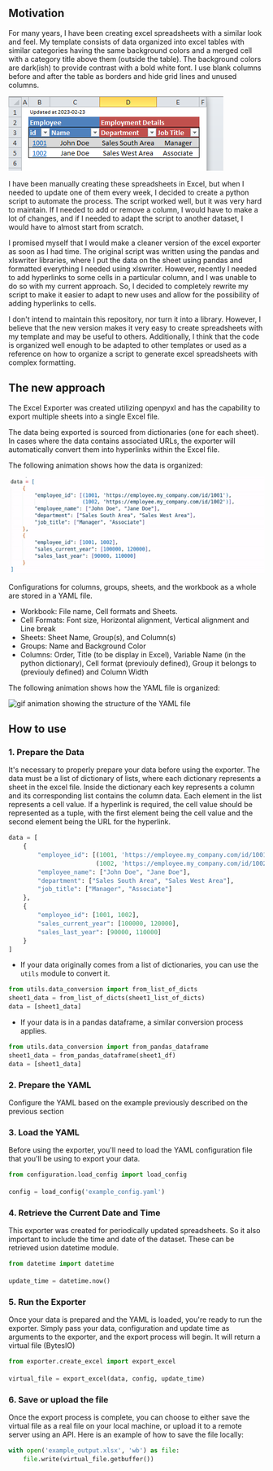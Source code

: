 ## Motivation

For many years, I have been creating excel spreadsheets with a similar look and feel. My template consists of data organized into excel tables with similar categories having the same background colors and a merged cell with a category title above them (outside the table). The background colors are dark(ish) to provide contrast with a bold white font. I use blank columns before and after the table as borders and hide grid lines and unused columns.

![example of a excel sheet with the described template](images/img01_spreadsheet.png)

I have been manually creating these spreadsheets in Excel, but when I needed to update one of them every week, I decided to create a python script to automate the process. The script worked well, but it was very hard to maintain. If I needed to add or remove a column, I would have to make a lot of changes, and if I needed to adapt the script to another dataset, I would have to almost start from scratch.

I promised myself that I would make a cleaner version of the excel exporter as soon as I had time. The original script was written using the pandas and xlswriter libraries, where I put the data on the sheet using pandas and formatted everything I needed using xlswriter. However, recently I needed to add hyperlinks to some cells in a particular column, and I was unable to do so with my current approach. So, I decided to completely rewrite my script to make it easier to adapt to new uses and allow for the possibility of adding hyperlinks to cells.

I don't intend to maintain this repository, nor turn it into a library. However, I believe that the new version makes it very easy to create spreadsheets with my template and may be useful to others. Additionally, I think that the code is organized well enough to be adapted to other templates or used as a reference on how to organize a script to generate excel spreadsheets with complex formatting.


## The new approach

The Excel Exporter was created utilizing openpyxl and has the capability to export multiple sheets into a single Excel file.

The data being exported is sourced from dictionaries (one for each sheet). In cases where the data contains associated URLs, the exporter will automatically convert them into hyperlinks within the Excel file.

The following animation shows how the data is organized:
   
![gif animation showing the structure of data](images/img02_data.gif)

 Configurations for columns, groups, sheets, and the workbook as a whole are stored in a YAML file.
 - Workbook: File name, Cell formats and Sheets.
 - Cell Formats: Font size, Horizontal alignment, Vertical alignment and Line break
 - Sheets: Sheet Name, Group(s), and Column(s)
 - Groups: Name and Background Color
 - Columns: Order, Title (to be display in Excel), Variable Name (in the python dictionary), Cell format (previouly defined), Group it belongs to (previouly defined) and  Column Width
 
 The following animation shows how the YAML file is organized:

![gif animation showing the structure of the YAML file](images/img03_yaml.gif)

## How to use

### 1. Prepare the Data
It's necessary to properly prepare your data before using the exporter.
The data must be a list of dictionary of lists, where each dictionary represents a sheet in the excel file.
Inside the dictionary each key represents a column and its corresponding list contains the column data. Each element in the list represents a cell value.
If a hyperlink is required, the cell value should be represented as a tuple, with the first element being the cell value and the second element being the URL for the hyperlink.
```python
data = [
    {
        "employee_id": [(1001, 'https://employee.my_company.com/id/1001'),
                        (1002, 'https://employee.my_company.com/id/1002')],
        "employee_name": ["John Doe", "Jane Doe"],
        "department": ["Sales South Area", "Sales West Area"],
        "job_title": ["Manager", "Associate"]
    },
    {
        "employee_id": [1001, 1002],
        "sales_current_year": [100000, 120000],
        "sales_last_year": [90000, 110000]
    }
]
```

- If your data originally comes from a list of dictionaries, you can use the `utils` module to convert it.
```python
from utils.data_conversion import from_list_of_dicts
sheet1_data = from_list_of_dicts(sheet1_list_of_dicts)
data = [sheet1_data]
```
- If your data is in a pandas dataframe, a similar conversion process applies.
```python
from utils.data_conversion import from_pandas_dataframe
sheet1_data = from_pandas_dataframe(sheet1_df)
data = [sheet1_data]
```
### 2. Prepare the YAML
Configure the YAML based on the example previously described on the previous section


### 3. Load the YAML
Before using the exporter, you'll need to load the YAML configuration file that you'll be using to export your data.
```python
from configuration.load_config import load_config

config = load_config('example_config.yaml')
```

### 4. Retrieve the Current Date and Time
This exporter was created for periodically updated spreadsheets. So it also important to include the time and date of the dataset. These can be retrieved usion datetime module.
```python
from datetime import datetime

update_time = datetime.now()
```

### 5. Run the Exporter
Once your data is prepared and the YAML is loaded, you're ready to run the exporter. Simply pass your data, configuration and update time as arguments to the exporter, and the export process will begin. It will return a virtual file (BytesIO)
```python
from exporter.create_excel import export_excel

virtual_file = export_excel(data, config, update_time)
```
### 6. Save or upload the file
Once the export process is complete, you can choose to either save the virtual file as a real file on your local machine, or upload it to a remote server using an API. Here is an example of how to save the file locally:
```python
with open('example_output.xlsx', 'wb') as file:
    file.write(virtual_file.getbuffer())
```